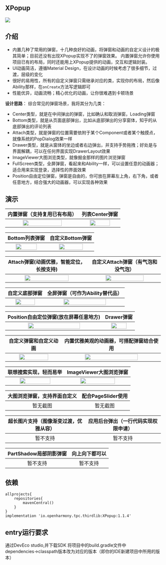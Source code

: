 ## XPopup
![](https://gitee.com/HarmonyOS-tpc/XPopup/raw/master/screenshot/logo.png)

## 介绍
- 内置几种了常用的弹窗，十几种良好的动画，将弹窗和动画的自定义设计的极其简单；目前还没有出现XPopup实现不了的弹窗效果。
  内置弹窗允许你使用项目已有的布局，同时还能用上XPopup提供的动画，交互和逻辑封装。
- UI动画简洁，遵循Material Design，在设计动画的时候考虑了很多细节，过渡，层级的变化
- 很好的易用性，所有的自定义弹窗只需继承对应的类，实现你的布局，然后像Ability那样，在`onCreate`方法写逻辑即可
- 性能优异，动画流畅；精心优化的动画，让你很难遇到卡顿场景

**设计思路**：
综合常见的弹窗场景，我将其分为几类：
- Center类型，就是在中间弹出的弹窗，比如确认和取消弹窗，Loading弹窗
- Bottom类型，就是从页面底部弹出，比如从底部弹出的分享窗体，知乎的从底部弹出的评论列表
- Attach类型，就是弹窗的位置需要依附于某个Component或者某个触摸点，就像系统的PopDialog效果一样
- Drawer类型，就是从窗体的坐边或者右边弹出，并支持手势拖拽；好处是与界面解耦，可以在任何界面实现DrawerLayout效果
- ImageViewer大图浏览类型，就像掘金那样的图片浏览弹窗
- FullScreen类型，全屏弹窗，看起来和Ability一样，可以设置任意的动画器；适合用来实现登录，选择性的界面效果
- Position自由定位弹窗，弹窗是自由的，你可放在屏幕左上角，右下角，或者任意地方，结合强大的动画器，可以实现各种效果

## 演示
|内置弹窗（支持复用已有布局）|列表Center弹窗|
|:---:|:---:|
|<img src="https://gitee.com/HarmonyOS-tpc/XPopup/raw/master/screenshot/inset1.gif" width="75%"/>|<img src="https://gitee.com/HarmonyOS-tpc/XPopup/raw/master/screenshot/inset2.gif" width="75%"/>|

|Bottom列表弹窗 | 自定义Bottom弹窗|
|:---:|:---:|
|<img src="https://gitee.com/HarmonyOS-tpc/XPopup/raw/master/screenshot/bottom1.gif" width="75%"/>|<img src="https://gitee.com/HarmonyOS-tpc/XPopup/raw/master/screenshot/bottom2.gif" width="75%"/>|

|Attach弹窗(动画优雅，智能定位，长按支持) | 自定义Attach弹窗（有气泡和没气泡）|
|:---:|:---:|
|<img src="https://gitee.com/HarmonyOS-tpc/XPopup/raw/master/screenshot/attach1.gif" width="75%"/>|<img src="https://gitee.com/HarmonyOS-tpc/XPopup/raw/master/screenshot/attach2.gif" width="75%"/>|

|自定义底部弹窗| 全屏弹窗（可作为Ability替代品）|
|:---:|:---:|
|<img src="https://gitee.com/HarmonyOS-tpc/XPopup/raw/master/screenshot/input.gif" width="75%"/>|<img src="https://gitee.com/HarmonyOS-tpc/XPopup/raw/master/screenshot/full.gif" width="75%"/>|

|Position自由定位弹窗(放在屏幕任意地方) | Drawer弹窗|
|:---:|:---:|
|<img src="https://gitee.com/HarmonyOS-tpc/XPopup/raw/master/screenshot/position.gif" width="75%"/>|<img src="https://gitee.com/HarmonyOS-tpc/XPopup/raw/master/screenshot/drawer.gif" width="75%"/>|

|自定义弹窗和自定义动画 | 内置优雅美观的动画器，可搭配弹窗结合使用|
|:---:|:---:|
|<img src="https://gitee.com/HarmonyOS-tpc/XPopup/raw/master/screenshot/custom.gif" width="75%"/>|<img src="https://gitee.com/HarmonyOS-tpc/XPopup/raw/master/screenshot/animators.gif" width="75%"/>|

|联想搜索实现，轻而易举 | ImageViewer大图浏览弹窗|
|:---:|:---:|
|<img src="https://gitee.com/HarmonyOS-tpc/XPopup/raw/master/screenshot/search.gif" width="75%"/>|<img src="https://gitee.com/HarmonyOS-tpc/XPopup/raw/master/screenshot/imageviewer1.png" width="75%"/>|

|大图浏览弹窗，支持界面自定义 | 配合PageSlider使用|
|:---:|:---:|
|暂无截图|暂无截图|

|超长图片支持（图像渐变过渡，优雅从容） | 应用后台弹出（一行代码实现权限申请）|
|:---:|:---:|
|暂不支持|暂不支持|

|PartShadow局部阴影弹窗 | 向上向下都可以|
|:---:|:---:|
|暂不支持|暂不支持|

## 依赖
```
allprojects{
    repositories{
        mavenCentral()
    }
}
implementation 'io.openharmony.tpc.thirdlib:XPopup:1.1.4'
```

## entry运行要求
通过DevEco studio,并下载SDK
将项目中的build.gradle文件中dependencies→classpath版本改为对应的版本（即你的IDE新建项目中所用的版本）